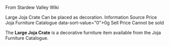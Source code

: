 From Stardew Valley Wiki

Large Joja Crate Can be placed as decoration. Information Source Price Joja Furniture Catalogue data-sort-value="0"&gt;0g Sell Price Cannot be sold

The **Large Joja Crate** is a decorative furniture item available from the Joja Furniture Catalogue.
